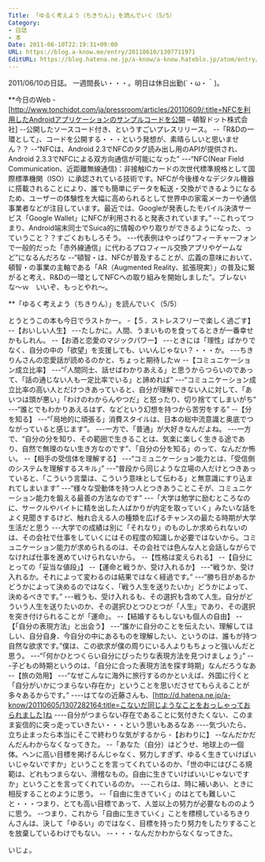 ```yaml
---
Title: 「ゆるく考えよう（ちきりん）」を読んでいく（5/5）
Category:
- 日誌
- 本
Date: 2011-06-10T22:19:31+09:00
URL: https://blog.a-know.me/entry/20110610/1307711971
EditURL: https://blog.hatena.ne.jp/a-know/a-know.hateblo.jp/atom/entry/12921228815727979631
---
```




2011/06/10の日誌。
一週間長い・・・。明日は休日出勤(´・ω・｀)。


**今日のWeb
-[http://www.tonchidot.com/ja/pressroom/articles/20110609/:title=NFCを利用したAndroidアプリケーションのサンプルコードを公開 &#8211; 頓智ドット株式会社]
--公開したソースコード付き、というすごいプレスリリース。
--「R&Dの一環として」、コードを公開する・・・という発想が、素晴らしいと思いません？？
--“NFCは、Android 2.3でNFCのタグ読み出し用のAPIが提供され、Android 2.3.3でNFCによる双方向通信が可能になった”
---“NFC(Near Field Communication、近距離無線通信)：非接触ICカードの次世代標準規格として国際標準機関（ISO）に承認されている技術です。NFCが今後様々なデジタル機器に搭載されることにより、誰でも簡単にデータを転送・交換ができるようになるため、ユーザーの体験性を大幅に高められるとして世界中の家電メーカーや通信事業者などが注目しています。最近では、Googleが発表したモバイル決済サービス「Google Wallet」にNFCが利用されると発表されています。”
--これってつまり、Android端末同士でSuica的に情報のやり取りができるようになった、っていうこと？？すごくおもしろそう。
---代表例はやっぱり“フィーチャーフォンで一般的だった「赤外線通信」に代わるプロフィール交換アプリやゲームなど”になるんだろな
--“頓智・は、NFCが普及することが、広義の意味において、頓智・の事業の主軸である「AR（Augmented Reality、拡張現実）」の普及に繋がると考え、R&Dの一環としてNFCへの取り組みを開始しました”。ブレないな〜ｗ　いいぞ、もっとやれ〜。


**「ゆるく考えよう（ちきりん）」を読んでいく（5/5）

とうとうこの本も今日でラストかー。
-【５．ストレスフリーで楽しく過ごす】
--【おいしい人生】
---たしかに。人間、うまいものを食ってるときが一番幸せかもしれん。
--【お酒と恋愛のマジックパワー】
---ときには「理性」ばかりでなく、自分の中の「欲望」を支援しても、いいんじゃない？・・・か。
---ちきりんさんの恋愛話が読めるのかと、ちょっと期待したｗ
--【コミュニケーション成立比率】
---“「人間同士、話せばわかりあえる」と思うからつらいのであって、「話の通じない人も一定比率でいる」と諦めれば”
---“コミュニケーション成立比率の高い人とだけつきあっていると、自分が理解できない人に対して、「あいつは頭が悪い」「わけのわからんやつだ」と怒ったり、切り捨ててしまいがち”
---“誰とでもわかりあえるはず、などという幻想を持つから苦労をする”
--【分を知る】
---“「局地的に頑張る」消費スタイルは、日本の総中流意識と奥底でつながっていると感じます”。
---一方で、「普通」が大好きなんだよね。
---一方で、“自分の分を知り、その範囲で生きることは、気楽に楽しく生きる途であり、自然で無理のない生き方なのです”、「自分の分を知る」のって、なんだか怖い。
--【相手の受信体を理解する】
---“コミュニケーション能力とは、「受信側のシステムを理解するスキル」”
---“普段から同じような立場の人だけとつきあっていると、「こういう言葉は、こういう意味として伝わる」と無意識にすり込まれてしまいます”
---“様々な受動体を持つ人とつきあうことこそが、コミュニケーション能力を鍛える最善の方法なのです”
---「大学は勉学に励むところなのに、サークルやバイトに精を出した人ばかりが内定を取っていく」みたいな話をよく見聞きするけど、触れ合える人の種類を広げるチャンスの最たる時期が大学生活だと思う
---大学での成績は別に「それなり」のものしか求められないのは、その会社で仕事をしていくにはその程度の知識しか必要ではないから。コミュニケーション能力が求められるのは、その会社では色んな人と会話しながらでなければ仕事を進めていけられないから。
--【性格は変えられる】
--【自分にとっての「妥当な値段」】
--【運命と戦うか、受け入れるか】
---“戦うか、受け入れるか。それによって変わるのは結果ではなく経過です。”
---“勝ち目があるかどうかによって決めるのではなく、「戦う人生を送りたいか」どうかによって、決めるべきです。”
---戦うも、受け入れるも、その選択も含めて人生。自分がどういう人生を送りたいのか、その選択ひとつひとつが「人生」であり、その選択を突き付けられることが「運命」。
--【結婚するもしないも個人の自由】
--【「自分の表現方法」と出会う】
---“誰かに自分のことを伝えたい、理解してほしい、自分自身、今自分の中にあるものを理解したい、というのは、誰もが持つ自然な欲求です。”僕は、この欲求が僕の周りにいる人よりもちょっと強いんだと思う。
---“「何かひとつくらい自分にぴったりな表現方法を見つけましょう」”
---子どもの時期というのは、「自分に合った表現方法を探す時期」なんだろうなあ
--【旅の効用】
---“なぜこんなに海外に旅行するのかといえば、外国に行くと「自分がいかにつまらない存在か」ということを思いださせてもらえることが多々あるからです。”
----はてなの近藤さんも、[http://d.hatena.ne.jp/a-know/20110605/1307282164:title=こないだ同じようなことをおっしゃっておられました]ね
----自分がつまらない存在であることに気付きたくない、このまま妄信的に突っ走っていきたい・・・という思いもあるなあ
----気づいたら、立ち止まったら本当にそこで終わりな気がするから
-【おわりに】
--なんだかだんだんわからなくなってきた。
--「あなた（自分）はどうせ、地球上の一個体。ヘンに高い目標を掲げるんじゃなく、努力しすぎず、ゆるく生きていけばいいじゃないですか」ということを言ってくれているのか、「世の中にはびこる規範は、どれもつまらない、滑稽なもの。自由に生きていけばいいじゃないですか」ということを言ってくれているのか。
---これらは、時に補いあい、ときに相反することのように思う。
--「自由に生きていく」のはとても難しいこと・・・つまり、とても高い目標であって、人並以上の努力が必要なもののように思う。
--つまり、これから「自由に生きていく」ことを標榜しているちきりんさんは、決して「ゆるい」のではなく、目標を持ったり努力をしたりすることを放棄しているわけでもない。
--・・・なんだかわからなくなってきた。



いじょ。


<script src="https://moshi-moshi.moshimo.works/moshimoshi/a_know_blog/20110610-1307711971?title=%E3%80%8C%E3%82%86%E3%82%8B%E3%81%8F%E8%80%83%E3%81%88%E3%82%88%E3%81%86%EF%BC%88%E3%81%A1%E3%81%8D%E3%82%8A%E3%82%93%EF%BC%89%E3%80%8D%E3%82%92%E8%AA%AD%E3%82%93%E3%81%A7%E3%81%84%E3%81%8F%EF%BC%885/5%EF%BC%89"></script>
